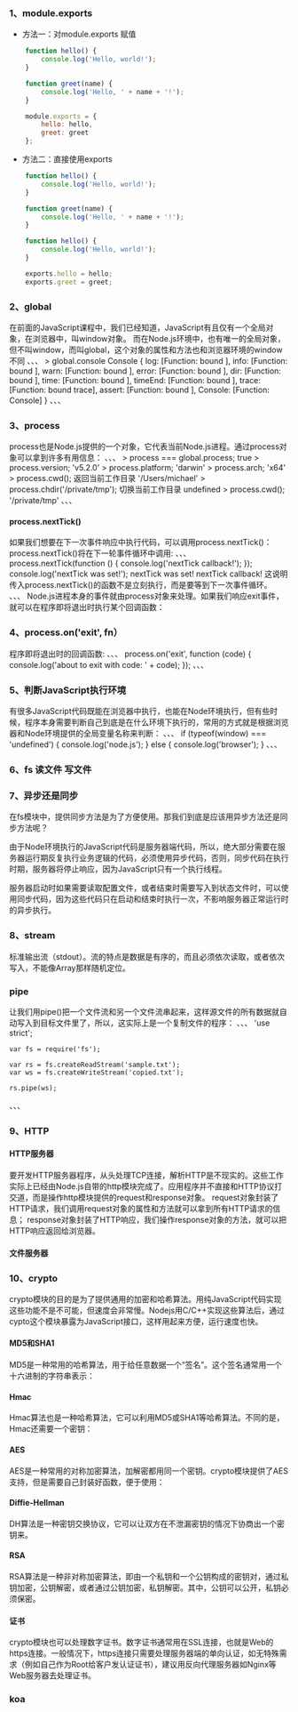 
### 1、module.exports

* 方法一：对module.exports 赋值
```javascript
    function hello() {
        console.log('Hello, world!');
    }

    function greet(name) {
        console.log('Hello, ' + name + '!');
    }

    module.exports = {
        hello: hello,
        greet: greet
    };
```

* 方法二：直接使用exports
```javascript
    function hello() {
        console.log('Hello, world!');
    }

    function greet(name) {
        console.log('Hello, ' + name + '!');
    }

    function hello() {
        console.log('Hello, world!');
    }

    exports.hello = hello;
    exports.greet = greet;
```


### 2、global

在前面的JavaScript课程中，我们已经知道，JavaScript有且仅有一个全局对象，在浏览器中，叫window对象。
而在Node.js环境中，也有唯一的全局对象，但不叫window，而叫global，这个对象的属性和方法也和浏览器环境的window不同
、、、
    > global.console
    Console {
    log: [Function: bound ],
    info: [Function: bound ],
    warn: [Function: bound ],
    error: [Function: bound ],
    dir: [Function: bound ],
    time: [Function: bound ],
    timeEnd: [Function: bound ],
    trace: [Function: bound trace],
    assert: [Function: bound ],
    Console: [Function: Console] }
、、、

### 3、process

process也是Node.js提供的一个对象，它代表当前Node.js进程。通过process对象可以拿到许多有用信息：
、、、
    > process === global.process;
    true
    > process.version;
    'v5.2.0'
    > process.platform;
    'darwin'
    > process.arch;
    'x64'
    > process.cwd(); 返回当前工作目录
    '/Users/michael'
    > process.chdir('/private/tmp');  切换当前工作目录
    undefined
    > process.cwd();
    '/private/tmp'
、、、

#### process.nextTick()
如果我们想要在下一次事件响应中执行代码，可以调用process.nextTick()：
process.nextTick()将在下一轮事件循环中调用:
、、、
    process.nextTick(function () {
        console.log('nextTick callback!');
    });
    console.log('nextTick was set!');
    nextTick was set!
    nextTick callback!
这说明传入process.nextTick()的函数不是立刻执行，而是要等到下一次事件循环。
、、、
Node.js进程本身的事件就由process对象来处理。如果我们响应exit事件，就可以在程序即将退出时执行某个回调函数：

### 4、process.on('exit', fn）

程序即将退出时的回调函数:
、、、
    process.on('exit', function (code) {
        console.log('about to exit with code: ' + code);
    });
、、、

### 5、判断JavaScript执行环境

 有很多JavaScript代码既能在浏览器中执行，也能在Node环境执行，但有些时候，程序本身需要判断自己到底是在什么环境下执行的，常用的方式就是根据浏览器和Node环境提供的全局变量名称来判断：
、、、
    if (typeof(window) === 'undefined') {
        console.log('node.js');
    } else {
        console.log('browser');
    }
、、、

### 6、fs 读文件 写文件

### 7、异步还是同步
在fs模块中，提供同步方法是为了方便使用。那我们到底是应该用异步方法还是同步方法呢？

由于Node环境执行的JavaScript代码是服务器端代码，所以，绝大部分需要在服务器运行期反复执行业务逻辑的代码，必须使用异步代码，否则，同步代码在执行时期，服务器将停止响应，因为JavaScript只有一个执行线程。

服务器启动时如果需要读取配置文件，或者结束时需要写入到状态文件时，可以使用同步代码，因为这些代码只在启动和结束时执行一次，不影响服务器正常运行时的异步执行。

### 8、stream
标准输出流（stdout）。流的特点是数据是有序的，而且必须依次读取，或者依次写入，不能像Array那样随机定位。

### pipe
让我们用pipe()把一个文件流和另一个文件流串起来，这样源文件的所有数据就自动写入到目标文件里了，所以，这实际上是一个复制文件的程序：
、、、
    'use strict';

    var fs = require('fs');

    var rs = fs.createReadStream('sample.txt');
    var ws = fs.createWriteStream('copied.txt');

    rs.pipe(ws);
、、、

### 9、HTTP
#### HTTP服务器
要开发HTTP服务器程序，从头处理TCP连接，解析HTTP是不现实的。这些工作实际上已经由Node.js自带的http模块完成了。应用程序并不直接和HTTP协议打交道，而是操作http模块提供的request和response对象。
request对象封装了HTTP请求，我们调用request对象的属性和方法就可以拿到所有HTTP请求的信息；
response对象封装了HTTP响应，我们操作response对象的方法，就可以把HTTP响应返回给浏览器。
#### 文件服务器

### 10、crypto
crypto模块的目的是为了提供通用的加密和哈希算法。用纯JavaScript代码实现这些功能不是不可能，但速度会非常慢。Nodejs用C/C++实现这些算法后，通过cypto这个模块暴露为JavaScript接口，这样用起来方便，运行速度也快。
#### MD5和SHA1
MD5是一种常用的哈希算法，用于给任意数据一个“签名”。这个签名通常用一个十六进制的字符串表示：

#### Hmac
Hmac算法也是一种哈希算法，它可以利用MD5或SHA1等哈希算法。不同的是，Hmac还需要一个密钥：

#### AES
AES是一种常用的对称加密算法，加解密都用同一个密钥。crypto模块提供了AES支持，但是需要自己封装好函数，便于使用：

#### Diffie-Hellman
DH算法是一种密钥交换协议，它可以让双方在不泄漏密钥的情况下协商出一个密钥来。

#### RSA
RSA算法是一种非对称加密算法，即由一个私钥和一个公钥构成的密钥对，通过私钥加密，公钥解密，或者通过公钥加密，私钥解密。其中，公钥可以公开，私钥必须保密。

#### 证书
crypto模块也可以处理数字证书。数字证书通常用在SSL连接，也就是Web的https连接。一般情况下，https连接只需要处理服务器端的单向认证，如无特殊需求（例如自己作为Root给客户发认证证书），建议用反向代理服务器如Nginx等Web服务器去处理证书。

### koa
